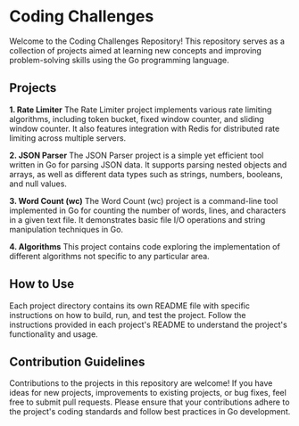 # Coding Challenges
Welcome to the Coding Challenges Repository! This repository serves as a collection of projects aimed at learning new concepts and improving problem-solving skills using the Go programming language.

## Projects
**1. Rate Limiter**
The Rate Limiter project implements various rate limiting algorithms, including token bucket, fixed window counter, and sliding window counter. It also features integration with Redis for distributed rate limiting across multiple servers.

**2. JSON Parser**
The JSON Parser project is a simple yet efficient tool written in Go for parsing JSON data. It supports parsing nested objects and arrays, as well as different data types such as strings, numbers, booleans, and null values.

**3. Word Count (wc)**
The Word Count (wc) project is a command-line tool implemented in Go for counting the number of words, lines, and characters in a given text file. It demonstrates basic file I/O operations and string manipulation techniques in Go.

**4. Algorithms**
This project contains code exploring the implementation of different algorithms not specific to any particular area.

## How to Use
Each project directory contains its own README file with specific instructions on how to build, run, and test the project. Follow the instructions provided in each project's README to understand the project's functionality and usage.

## Contribution Guidelines
Contributions to the projects in this repository are welcome! If you have ideas for new projects, improvements to existing projects, or bug fixes, feel free to submit pull requests. Please ensure that your contributions adhere to the project's coding standards and follow best practices in Go development.